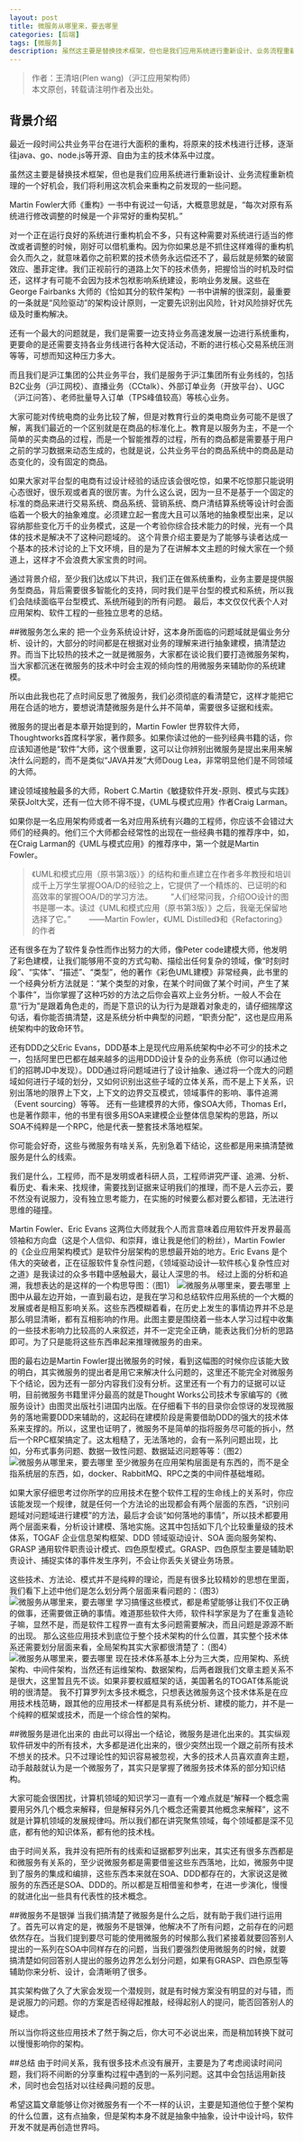 ```yaml
---  
layout: post
title: 微服务从哪里来，要去哪里
categories: [后端]
tags: [微服务]
description: 虽然这主要是替换技术框架，但也是我们应用系统进行重新设计、业务流程重新梳理的一个好机会，我们将利用这次机会来重构之前发现的一些问题。
---  
```


>   作者：王清培(Plen wang)（沪江应用架构师）    
>   本文原创，转载请注明作者及出处。


## 背景介绍

最近一段时间公共业务平台在进行大面积的重构，将原来的技术栈进行迁移，逐渐往java、go、node.js等开源、自由为主的技术体系中过度。

虽然这主要是替换技术框架，但也是我们应用系统进行重新设计、业务流程重新梳理的一个好机会，我们将利用这次机会来重构之前发现的一些问题。

Martin Fowler大师《重构》一书中有说过一句话，大概意思就是，“每次对原有系统进行修改调整的时候是一个非常好的重构契机。”

对一个正在运行良好的系统进行重构机会不多，只有这种需要对系统进行适当的修改或者调整的时候，刚好可以借机重构。因为你如果总是不抓住这样难得的重构机会久而久之，就意味着你之前积累的技术债务永远偿还不了，最后就是频繁的破窗效应、墨菲定律。我们正视前行的道路上欠下的技术债务，把握恰当的时机及时偿还，这样才有可能不会因为技术包袱影响系统建设，影响业务发展。这些在George Fairbanks 大师的《恰如其分的软件架构》一书中讲解的很深刻，最重要的一条就是“风险驱动”的架构设计原则，一定要先识别出风险，针对风险排好优先级及时重构解决。

还有一个最大的问题就是，我们是需要一边支持业务高速发展一边进行系统重构，更要命的是还需要支持各业务线进行各种大促活动，不断的进行核心交易系统压测等等，可想而知这种压力多大。

而且我们是沪江集团的公共业务平台，我们是服务于沪江集团所有业务线的，包括B2C业务（沪江网校）、直播业务（CCtalk）、外部订单业务（开放平台）、UGC（沪江问答）、老师批量导入订单（TPS峰值较高）等核心业务。

大家可能对传统电商的业务比较了解，但是对教育行业的类电商业务可能不是很了解，离我们最近的一个区别就是在商品的标准化上。教育是以服务为主，不是一个简单的买卖商品的过程，而是一个智能推荐的过程，所有的商品都是需要基于用户之前的学习数据来动态生成的，也就是说，公共业务平台的商品系统中的商品是动态变化的，没有固定的商品。

如果大家对平台型的电商有过设计经验的话应该会很吃惊，如果不吃惊那只能说明心态很好，很乐观或者真的很厉害。为什么这么说，因为一旦不是基于一个固定的标准的商品来进行交易系统、商品系统、营销系统、商户清结算系统等设计时会面临着一个极大的抽象难度。必须建立起一套庞大且可以落地的抽象模型出来，足以容纳那些变化万千的业务模式，这是一个考验你综合技术能力的时候，光有一个具体的技术是解决不了这种问题域的。
这个背景介绍主要是为了能够与读者达成一个基本的技术讨论的上下文环境，目的是为了在讲解本文主题的时候大家在一个频道上，这样才不会浪费大家宝贵的时间。

通过背景介绍，至少我们达成以下共识，我们正在做系统重构，业务主要是提供服务型商品，背后需要很多智能化的支持，同时我们是平台型的模式和系统，所以我们会陆续面临平台型模式、系统所碰到的所有问题。
最后，本文仅仅代表个人对应用架构、软件工程的一些独立思考的总结。

##微服务怎么来的
把一个业务系统设计好，这本身所面临的问题域就是偏业务分析、设计的，大部分的时间都是在根据对业务的理解来进行抽象建模，搞清楚边界。而当下比较热的技术之一就是微服务，大家都在谈论我们要打造微服务架构，当大家都沉迷在微服务的技术中时会主观的倾向性的用微服务来辅助你的系统建模。

所以由此我也花了点时间反思了微服务，我们必须彻底的看清楚它，这样才能把它用在合适的地方，要想说清楚微服务是什么并不简单，需要很多证据和线索。

微服务的提出者是本章开始提到的，Martin Fowler 世界软件大师，Thoughtworks首席科学家，著作颇多。如果你读过他的一些列经典书籍的话，你应该知道他是“软件”大师，这个很重要，这可以让你辨别出微服务是提出来用来解决什么问题的，而不是类似“JAVA并发”大师Doug Lea，非常明显他们是不同领域的大师。

建设领域接触最多的大师，Robert C.Martin《敏捷软件开发-原则、模式与实践》荣获Jolt大奖，还有一位大师不得不提，《UML与模式应用》作者Craig Larman。

如果你是一名应用架构师或者一名对应用系统有兴趣的工程师，你应该不会错过大师们的经典的。他们三个大师都会经常性的出现在一些经典书籍的推荐序中，如，在Craig Larman的《UML与模式应用》的推荐序中，第一个就是Martin Fowler。

>《UML和模式应用（原书第3版）》的结构和重点建立在作者多年教授和培训成千上万学生掌握OOA/D的经验之上，它提供了一个精炼的、已证明的和高效率的掌握OOA/D的学习方法。
　　“人们经常问我，介绍OO设计的图书是哪一本。读过《UML和模式应用（原书第3版）》之后，我毫无保留地选择了它。”
　　——Martin Fowler，《UML Distilled》和《Refactoring》的作者

还有很多在为了软件复杂性而作出努力的大师，像Peter code建模大师，他发明了彩色建模，让我们能够用不变的方式勾勒、描绘出任何复杂的领域，像“时刻时段”、“实体”、“描述”、“类型”，他的著作《彩色UML建模》非常经典，此书里的一个经典分析方法就是：“某个类型的对象，在某个时间做了某个时间，产生了某个事件”，当你掌握了这种巧妙的方法之后你会喜欢上业务分析。一般人不会在意“行为”是跟着角色走的，而是下意识的认为行为是跟着对象走的，请仔细揣摩这句话，看你能否搞清楚，这是系统分析中典型的问题，“职责分配”，这也是应用系统架构中的致命环节。

还有DDD之父Eric Evans，DDD基本上是现代应用系统架构中必不可少的技术之一，包括阿里巴巴都在越来越多的运用DDD设计复杂的业务系统（你可以通过他们的招聘JD中发现）。DDD通过将问题域进行了设计抽象、通过将一个庞大的问题域如何进行子域的划分，又如何识别出这些子域的立体关系，而不是上下关系，识别出落地的限界上下文，上下文的边界交互模式，领域事件的影响、事件追溯（Event sourcing）等等。
还有一些建模界的大师，像SOA大师，Thomas Erl，也是著作颇丰，他的书里有很多用SOA来建模企业整体信息架构的思路，所以SOA不纯粹是一个RPC，他是代表一整套技术落地框架。

你可能会好奇，这些与微服务有啥关系，先别急着下结论，这些都是用来搞清楚微服务是什么的线索。

我们是什么，工程师，而不是发明或者科研人员，工程师讲究严谨、追溯、分析、看历史、看未来、找规律，需要找到证据来证明我们的推理，而不是人云亦云，要不然没有说服力，没有独立思考能力，在实施的时候要么都对要么都错，无法进行思维的碰撞。

Martin Fowler、Eric Evans 这两位大师就我个人而言意味着应用软件开发界最高领袖和方向盘（这是个人信仰、和崇拜，谁让我是他们的粉丝），Martin Fowler 的《企业应用架构模式》是软件分层架构的思想最开始的地方。Eric Evans 是个伟大的突破者，正在征服软件复杂性问题，《领域驱动设计—软件核心复杂性应对之道》是我读过的众多书籍中感触最大，最让人深思的书。 
经过上面的分析和追溯，我想表达的是这样的一个构思导图：（图1）
![微服务从哪里来，要去哪里](https://raw.githubusercontent.com/Plen-wang/blogsImage/master/images/1.png)
上图中从最左边开始，一直到最右边，是我在学习和总结软件应用系统的一个大概的发展或者是相互影响关系。这些东西模糊着看，在历史上发生的事情边界并不总是那么明显清晰，都有互相影响的作用。此图主要是围绕着一些本人学习过程中收集的一些技术影响力比较高的人来叙述，并不一定完全正确，能表达我们分析的思路即可。为了只是能将这些东西串起来推理微服务的由来。

图的最右边是Martin Fowler提出微服务的时候，看到这幅图的时候你应该能大致的明白，其实微服务的提出者是用它来解决什么问题的，这里还不能完全对微服务下个结论，因为还有一部分内容我们没有分析。这里还有一个有力的证据可以证明，目前微服务书籍里评分最高的就是Thought Works公司技术专家编写的《微服务设计》由图灵出版社引进国内出版。在仔细看下书的目录你会惊讶的发现微服务的落地需要DDD来辅助的，这起码在建模阶段是需要借助DDD的强大的技术体系来支撑的。所以，这里也证明了，微服务不是简单的指将服务尽可能的拆小，然后一个RPC框架搞定了。这太粗糙了，无法落地的，会有一系列问题出现，比如，分布式事务问题、数据一致性问题、数据延迟问题等等：（图2）
![微服务从哪里来，要去哪里](https://raw.githubusercontent.com/Plen-wang/blogsImage/master/images/2.png)
至少微服务在应用架构层面是有东西的，而不是全指系统层的东西，如，docker、RabbitMQ、RPC之类的中间件基础堆砌。

如果大家仔细思考过你所学的应用技术在整个软件工程的生命线上的关系时，你应该能发现一个规律，就是任何一个方法论的出现都会有两个层面的东西，“识别问题域对问题域进行建模”的方法，最后才会谈“如何落地的事情”，所以技术都要用两个层面来看，分析设计建模、落地实施。这其中包括如下几个比较重量级的技术体系，TOGAF 企业信息架构框架、DDD 领域驱动设计、SOA 面向服务架构、GRASP 通用软件职责设计模式、四色原型模式。GRASP、四色原型主要是辅助职责设计、捕捉实体的事件发生序列，不会让你丢失关键业务场景。

这些技术、方法论、模式并不是纯粹的理论，而是有很多比较精妙的思想在里面，我们看下上述中他们是怎么划分两个层面来看问题的：（图3）
![微服务从哪里来，要去哪里](https://raw.githubusercontent.com/Plen-wang/blogsImage/master/images/3.png)
学习搞懂这些模式，都是希望能够让我们不仅正确的做事，还需要做正确的事情。难道那些软件大师，软件科学家是为了在重复造轮子嘛，显然不是，而是软件工程界一直有太多问题需要解决，而且问题是源源不断的出现。
那么这些应用技术到底位于整个技术架构的什么位置，其实整个技术体系还需要划分层面来看，全局架构其实大家都很清楚了：（图4）
![微服务从哪里来，要去哪里](https://raw.githubusercontent.com/Plen-wang/blogsImage/master/images/4.png)
现在技术体系基本上分为三大类，应用架构、系统架构、中间件架构，当然还有运维架构、数据架构，后两者跟我们文章主题关系不是很大，这里暂且先不谈。如果非要权威框架的话，美国著名的TOGAT体系能说明的很清楚。
我不打算罗列太多技术概念，只想表达微服务这个技术体系是在应用技术栈范畴，跟其他的应用技术一样都是具有系统分析、建模的能力，并不是一个纯粹的框架或技术，而是一个综合性的架构。

##微服务是进化出来的
由此可以得出一个结论，微服务是进化出来的。其实纵观软件研发中的所有技术，大多都是进化出来的，很少突然出现一个跟之前所有技术不想关的技术。只不过理论性的知识容易被忽视，大多的技术人员喜欢直奔主题，动手敲敲就认为是一个微服务了，其实只是掌握了微服务技术体系的部分知识结构。

大家可能会很困扰，计算机领域的知识学习一直有一个难点就是“解释一个概念需要用另外几个概念来解释，但是解释另外几个概念还需要其他概念来解释”，这不就是计算机领域的发展规律吗。所以我们都在讲究聚焦领域，每个领域都是深不见底，都有他的知识体系，都有他的技术栈。

由于时间关系，我并没有把所有的线索和证据都罗列出来，其实还有很多东西都是和微服务有关系的，至少说微服务都是需要借鉴这些东西落地，比如，微服务中提到了服务的集成和编排，这些东西本来就在SOA、DDD都存在的，大家说这是微服务的东西还是SOA、DDD的。所以都是互相借鉴和参考，在进一步演化，慢慢的就进化出一些具有代表性的技术概念。

##微服务不是银弹
当我们搞清楚了微服务是什么之后，就有助于我们进行运用了。首先可以肯定的是，微服务不是银弹，他解决不了所有问题，之前存在的问题依然存在。当我们提到要尽可能的使用微服务的时候那么我们紧接着就要回答别人提出的一系列在SOA中同样存在的问题，当我们要强烈使用微服务的时候，就要搞清楚如何回答别人提出的服务边界怎么划分问题，如果有GRASP、四色原型等辅助你来分析、设计，会清晰明了很多。

其实架构做了久了大家会发现一个潜规则，就是有时候方案没有明显的对与错，而是说服力的问题。你的方案是否经得起推敲，经得起别人的提问，能否回答别人的疑虑。

所以当你将这些应用技术了然于胸之后，你大可不必说出来，而是稍加转换下就可以慢慢影响你的架构。

##总结
由于时间关系，我有很多技术点没有展开，主要是为了考虑阅读时间问题，我们将不间断的分享重构过程中遇到的一系列问题。这其中会包括运用新技术，同时也会包括对以往经典问题的反思。

希望这篇文章能够让你对微服务有一个不一样的认识，主要是知道他位于整个架构的什么位置，这有点抽象，但是架构本身不就是抽象中抽象，设计中设计吗，软件开发不就是再创造世界吗。

